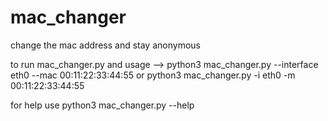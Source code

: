 # mac_changer
change the mac address and stay anonymous

to run mac_changer.py and usage --> python3 mac_changer.py --interface eth0 --mac 00:11:22:33:44:55
or python3 mac_changer.py -i eth0 -m 00:11:22:33:44:55


for help use
python3 mac_changer.py --help
